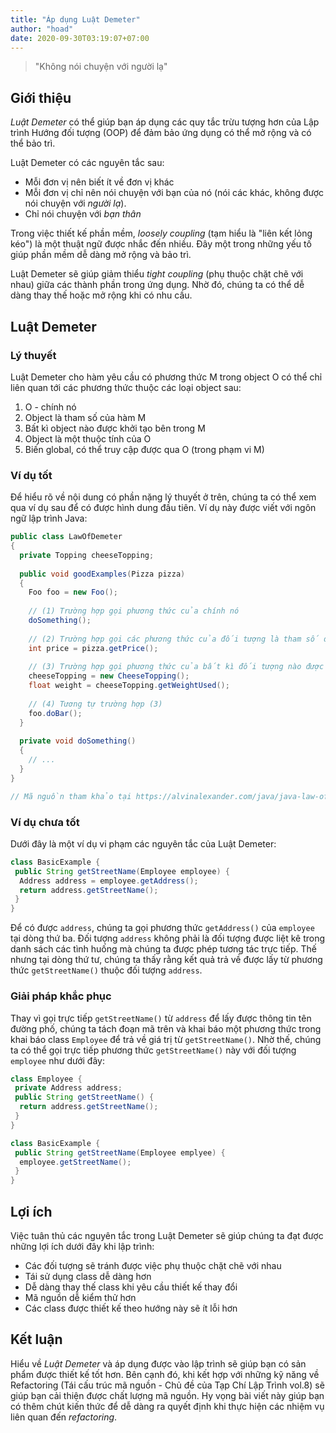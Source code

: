 ```yaml
---
title: "Áp dụng Luật Demeter"
author: "hoad"
date: 2020-09-30T03:19:07+07:00
---
```


>    "Không nói chuyện với người lạ"

## Giới thiệu

*Luật Demeter* có thể giúp bạn áp dụng các quy tắc trừu tượng hơn của Lập trình Hướng đối tượng (OOP) để đảm bảo ứng dụng có thể mở rộng và có thể bảo trì.

Luật Demeter có các nguyên tắc sau:

*    Mỗi đơn vị nên biết ít về đơn vị khác
*    Mỗi đơn vị chỉ nên nói chuyện với bạn của nó (nói các khác, không được nói chuyện với *người lạ*).
*    Chỉ nói chuyện với *bạn thân*

Trong việc thiết kế phần mềm, *loosely coupling* (tạm hiểu là "liên kết lỏng kéo") là một thuật ngữ được nhắc đến nhiều. Đây một trong những yếu tố giúp phần mềm dễ dàng mở rộng và bảo trì.

Luật Demeter sẽ giúp giảm thiểu *tight coupling* (phụ thuộc chặt chẽ với nhau) giữa các thành phần trong ứng dụng. Nhờ đó, chúng ta có thể dễ dàng thay thế hoặc mở rộng khi có nhu cầu.

## Luật Demeter

### Lý thuyết

Luật Demeter cho hàm yêu cầu có phương thức M trong object O có thể chỉ liên quan tới các phương thức thuộc các loại object sau:

1.   O - chính nó
2.   Object là tham số của hàm M
3.   Bất kì object nào được khởi tạo bên trong M
4.   Object là một thuộc tính của O
5.   Biến global, có thể truy cập được qua O (trong phạm vi M)

### Ví dụ tốt

Để hiểu rõ về nội dung có phần nặng lý thuyết ở trên, chúng ta có thể xem qua ví dụ sau để có được hình dung đầu tiên. Ví dụ này được viết với ngôn ngữ lập trình Java:

```java
public class LawOfDemeter
{
  private Topping cheeseTopping;
  
  public void goodExamples(Pizza pizza)
  {
    Foo foo = new Foo();
    
    // (1) Trường hợp gọi phương thức của chính nó
    doSomething();
    
    // (2) Trường hợp gọi các phương thức của đối tượng là tham số đầu vào
    int price = pizza.getPrice();
    
    // (3) Trường hợp gọi phương thức của bất kì đối tượng nào được khởi tạo bên trong class này
    cheeseTopping = new CheeseTopping();
    float weight = cheeseTopping.getWeightUsed();
    
    // (4) Tương tự trường hợp (3)
    foo.doBar();
  }
  
  private void doSomething()
  {
    // ...
  }
}

// Mã nguồn tham khảo tại https://alvinalexander.com/java/java-law-of-demeter-java-examples/
```

### Ví dụ chưa tốt

Dưới đây là một ví dụ vi phạm các nguyên tắc của Luật Demeter:

```java
class BasicExample {
 public String getStreetName(Employee employee) {
  Address address = employee.getAddress();
  return address.getStreetName();
 }
}
```

Để có được `address`, chúng ta gọi phương thức `getAddress()` của `employee` tại dòng thứ ba. Đối tượng `address` không phải là đối tượng được liệt kê trong danh sách các tình huống mà chúng ta được phép tương tác trực tiếp. Thế nhưng tại dòng thứ tư, chúng ta thấy rằng kết quả trả về được lấy từ phương thức `getStreetName()` thuộc đối tượng `address`. 

### Giải pháp khắc phục

Thay vì gọi trực tiếp `getStreetName()` từ `address` để lấy được thông tin tên đường phố, chúng ta tách đoạn mã trên và khai báo một phương thức trong khai báo class `Employee` để trả về giá trị từ `getStreetName()`. Nhờ thế, chúng ta có thể gọi trực tiếp phương thức `getStreetName()` này với đối tượng `employee` như dưới đây:

```java
class Employee {
 private Address address;
 public String getStreetName() {
  return address.getStreetName();
 }
}

class BasicExample {
 public String getStreetName(Employee emplyee) {
  employee.getStreetName();
 }
}
```

## Lợi ích

Việc tuân thủ các nguyên tắc trong Luật Demeter sẽ giúp chúng ta đạt được những lợi ích dưới đây khi lập trình:

*    Các đối tượng sẽ tránh được việc phụ thuộc chặt chẽ với nhau
*    Tái sử dụng class dễ dàng hơn
*    Dễ dàng thay thế class khi yêu cầu thiết kế thay đổi
*    Mã nguồn dễ kiểm thử hơn
*    Các class được thiết kế theo hướng này sẽ ít lỗi hơn

## Kết luận

Hiểu về *Luật Demeter* và áp dụng được vào lập trình sẽ giúp bạn có sản phẩm được thiết kế tốt hơn. Bên cạnh đó, khi kết hợp với những kỹ năng về Refactoring (Tái cấu trúc mã nguồn - Chủ đề của Tạp Chí Lập Trình vol.8) sẽ giúp bạn cải thiện được chất lượng mã nguồn. Hy vọng bài viết này giúp bạn có thêm chút kiến thức để dễ dàng ra quyết định khi thực hiện các nhiệm vụ liên quan đến *refactoring*.
